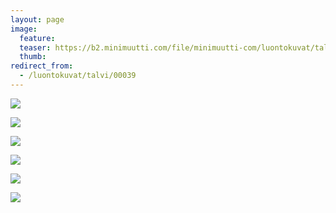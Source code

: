 ```yaml
---
layout: page
image:
  feature:
  teaser: https://b2.minimuutti.com/file/minimuutti-com/luontokuvat/talvi/DS40545-245px.jpg
  thumb:
redirect_from:
  - /luontokuvat/talvi/00039
---
```


![](https://b2.minimuutti.com/file/minimuutti-com/luontokuvat/talvi/DS40541-800px.jpg)

![](https://b2.minimuutti.com/file/minimuutti-com/luontokuvat/talvi/DS40543-800px.jpg)

![](https://b2.minimuutti.com/file/minimuutti-com/luontokuvat/talvi/DS40550-800px.jpg)

![](https://b2.minimuutti.com/file/minimuutti-com/luontokuvat/talvi/DS40547-800px.jpg)

![](https://b2.minimuutti.com/file/minimuutti-com/luontokuvat/talvi/DS40544-800px.jpg)

![](https://b2.minimuutti.com/file/minimuutti-com/luontokuvat/talvi/DS40545-800px.jpg)
